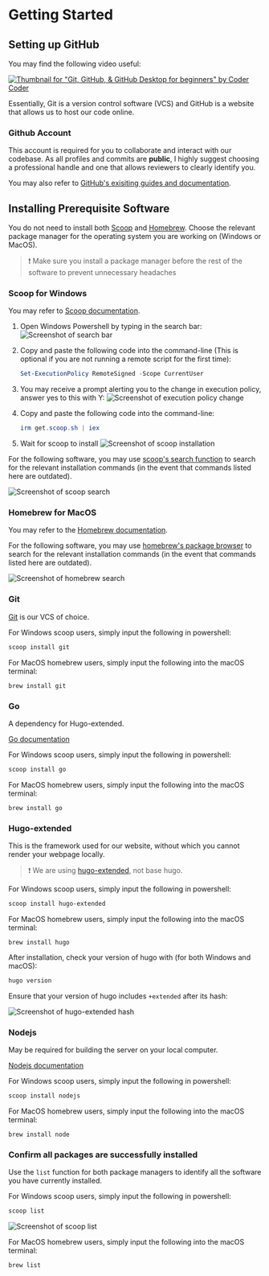 # Getting Started

## Setting up GitHub

You may find the following video useful:

[![Thumbnail for "Git, GitHub, & GitHub Desktop for beginners" by Coder Coder](/assets/images/git-tutorial.jpg)](https://youtu.be/8Dd7KRpKeaE "Git, GitHub, & GitHub Desktop for beginners")

Essentially, Git is a version control software (VCS) and GitHub is a website that allows us to host our code online.

### Github Account

This account is required for you to collaborate and interact with our codebase. As all profiles and commits are **public**, I highly suggest choosing a professional handle and one that allows reviewers to clearly identify you.

You may also refer to [GitHub's exisiting guides and documentation](https://docs.github.com/en).

## Installing Prerequisite Software

You do not need to install both [Scoop](#scoop-for-windows) and [Homebrew](#homebrew-for-macos). Choose the relevant package manager for the operating system you are working on (Windows or MacOS).

> ❗ Make sure you install a package manager before the rest of the software to prevent unnecessary headaches

### Scoop for Windows

You may refer to [Scoop documentation](https://scoop.sh/).

1. Open Windows Powershell by typing in the search bar:
![Screenshot of search bar](/assets/images/powershell-screenshot.png)
2. Copy and paste the following code into the command-line (This is optional if you are not running a remote script for the first time):

    ```powershell
    Set-ExecutionPolicy RemoteSigned -Scope CurrentUser
    ```

3. You may receive a prompt alerting you to the change in execution policy, answer yes to this with Y:
![Screenshot of execution policy change](/assets/images/execution-policy-change.png)

4. Copy and paste the following code into the command-line:

    ```powershell
    irm get.scoop.sh | iex
    ```

5. Wait for scoop to install
![Screenshot of scoop installation](../assets/images/scoop-install-success.png)

For the following software, you may use [scoop's search function](https://scoop.sh/) to search for the relevant installation commands (in the event that commands listed here are outdated).

![Screenshot of scoop search](../assets/images/scoop-go-search.png)

### Homebrew for MacOS

You may refer to the [Homebrew documentation](https://brew.sh/).

For the following software, you may use [homebrew's package browser](https://formulae.brew.sh/) to search for the relevant installation commands (in the event that commands listed here are outdated).

![Screenshot of homebrew search](../assets/images/homebrew-search-go.png)

### Git

[Git](https://git-scm.com/) is our VCS of choice.

For Windows scoop users, simply input the following in powershell:

```powershell
scoop install git
```

For MacOS homebrew users, simply input the following into the macOS terminal:

```macos
brew install git
```

### Go

A dependency for Hugo-extended.

[Go documentation](https://go.dev/doc/)

For Windows scoop users, simply input the following in powershell:

```powershell
scoop install go
```

For MacOS homebrew users, simply input the following into the macOS terminal:

```macos
brew install go
```

### Hugo-extended

This is the framework used for our website, without which you cannot render your webpage locally.

> ❗ We are using [hugo-extended](https://gohugo.io/documentation/), not base hugo.

For Windows scoop users, simply input the following in powershell:

```powershell
scoop install hugo-extended
```

For MacOS homebrew users, simply input the following into the macOS terminal:

```macos
brew install hugo
```

After installation, check your version of hugo with (for both Windows and macOS):

```powershell
hugo version
```

Ensure that your version of hugo includes `+extended` after its hash:

![Screenshot of hugo-extended hash](../assets/images/hugo-extended-example.png)

### Nodejs

May be required for building the server on your local computer.

[Nodejs documentation](https://nodejs.org/en/docs/)

For Windows scoop users, simply input the following in powershell:

```powershell
scoop install nodejs
```

For MacOS homebrew users, simply input the following into the macOS terminal:

```macos
brew install node
```

### Confirm all packages are successfully installed

Use the `list` function for both package managers to identify all the software you have currently installed.

For Windows scoop users, simply input the following in powershell:

```powershell
scoop list
```

![Screenshot of scoop list](../assets/images/scoop-list.png)

For MacOS homebrew users, simply input the following into the macOS terminal:

```macos
brew list
```
